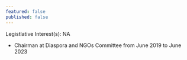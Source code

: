 ```yaml
---
featured: false
published: false
---
```

Legistlative Interest(s): NA

* Chairman at Diaspora and NGOs Committee from June 2019 to June 2023
